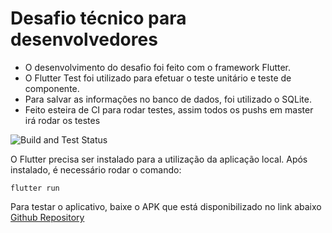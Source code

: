 
# Desafio técnico para desenvolvedores

  

- O desenvolvimento do desafio foi feito com o framework Flutter.
- O Flutter Test foi utilizado para efetuar o teste unitário e teste de componente. 
- Para salvar as informações no banco de dados, foi utilizado o SQLite.
- Feito esteira de CI para rodar testes, assim todos os pushs em master irá rodar os testes

![Build and Test Status](https://github.com/RogerBrusamarello/dev-hiring-challenge-test/actions/workflows/ci.yml/badge.svg)


O Flutter precisa ser instalado para a utilização da aplicação local. Após instalado, é necessário rodar o comando:

    flutter run


Para testar o aplicativo, baixe o APK que está disponibilizado no link abaixo
[Github Repository](https://github.com/RogerBrusamarello/dev-hiring-challenge/tree/master/aplicativo)
